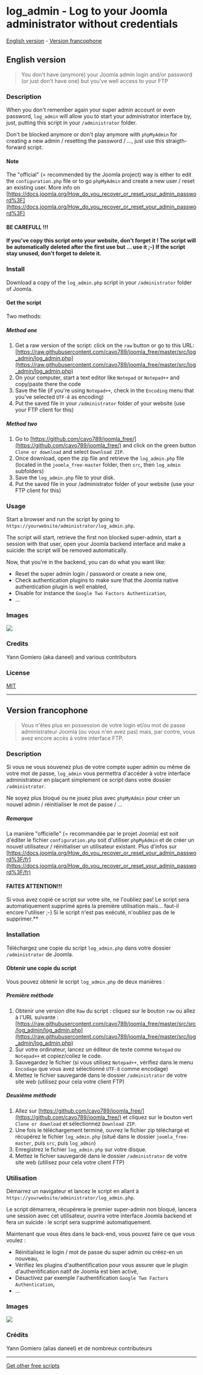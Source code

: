 # log_admin - Log to your Joomla administrator without credentials

[English version](#english_version) - [Version francophone](#version_francophone)

## English version

> You don't have (anymore) your Joomla admin login and/or password (or just don't have one) but you've well access to your FTP

### Description

When you don't remember again your super admin account or even password, `log_admin` will allow you to start your administrator interface by, just, putting this script in your `/administrator` folder.

Don't be blocked anymore or don't play anymore with `phpMyAdmin` for creating a new admin / resetting the password / ..., just use this straigth-forward script.

#### Note

The "official" (= recommended by the Joomla project) way is either to edit the `configuration.php` file or to go `phpMyAdmin` and create a new user / reset an existing user.  More info on [https://docs.joomla.org/How_do_you_recover_or_reset_your_admin_password%3F](https://docs.joomla.org/How_do_you_recover_or_reset_your_admin_password%3F)

#### BE CAREFULL !!!

**If you've copy this script onto your website, don't forget it ! The script will be automatically deleted after the first use but ... use it ;-)  If the script stay unused, don't forget to delete it.**

### Install

Download a copy of the `log_admin.php` script in your `/administrator` folder of Joomla.

#### Get the script

Two methods:

##### Method one

1. Get a raw version of the script: click on the `raw` button or go to this URL: [https://raw.githubusercontent.com/cavo789/joomla_free/master/src/log_admin/log_admin.php](https://raw.githubusercontent.com/cavo789/joomla_free/master/src/log_admin/log_admin.php)
2. On your computer, start a text editor like `Notepad` or `Notepad++` and copy/paste there the code
3. Save the file (if you're using `Notepad++`, check in the `Encoding` menu that you've selected `UTF-8` as encoding)
4. Put the saved file in your `/administrator` folder of your website (use your FTP client for this)

##### Method two

1. Go to [https://github.com/cavo789/joomla_free/](https://github.com/cavo789/joomla_free/) and click on the green button `Clone or download` and select `Download ZIP`.
2. Once download, open the zip file and retrieve the `log_admin.php` file (located in the `joomla_free-master` folder, then `src`, then `log_admin` subfolders)
3. Save the `log_admin.php` file to your disk.
4. Put the saved file in your /administrator folder of your website (use your FTP client for this)

### Usage

Start a browser and run the script by going to `https://yourwebsite/administrator/log_admin.php`.

The script will start, retrieve the first non blocked super-admin, start a session with that user, open your Joomla backend interface and make a suicide: the script will be removed automatically.

Now, that you're in the backend, you can do what you want like:

* Reset the super admin login / password or create a new one,
* Check authentication plugins to make sure that the Joomla native authentication plugin is well enabled,
* Disable for instance the `Google Two Factors Authentication`,
* ...

### Images

<img src="https://github.com/cavo789/joomla_free/blob/master/src/log_admin/result.png" />

### Credits

Yann Gomiero (aka daneel) and various contributors

### License

[MIT](LICENSE)

---

## Version francophone

> Vous n'êtes plus en possession de votre login et/ou mot de passe administrateur Joomla (ou vous n'en avez pas) mais, par contre, vous avez encore accès à votre interface FTP.

### Description

Si vous ne vous souvenez plus de votre compte super admin ou même de votre mot de passe, `log_admin` vous permettra d'accéder à votre interface administrateur en plaçant simplement ce script dans votre dossier `/administrator`.

Ne soyez plus bloqué ou ne jouez plus avec `phpMyAdmin` pour créer un nouvel admin / réinitialiser le mot de passe / ...

##### Remarque

La manière "officielle" (= recommandée par le projet Joomla) est soit d'éditer le fichier `configuration.php` soit d'utiliser `phpMyAdmin` et de créer un nouvel utilisateur / réinitialiser un utilisateur existant. Plus d'infos sur [https://docs.joomla.org/How_do_you_recover_or_reset_your_admin_password%3F/fr](https://docs.joomla.org/How_do_you_recover_or_reset_your_admin_password%3F/fr)

#### FAITES ATTENTION!!!

Si vous avez copié ce script sur votre site, ne l'oubliez pas! Le script sera automatiquement supprimé après la première utilisation mais... faut-il encore l'utiliser ;-) Si le script n'est pas exécuté, n'oubliez pas de le supprimer.**

### Installation

Téléchargez une copie du script `log_admin.php` dans votre dossier `/administrator` de Joomla.

#### Obtenir une copie du script

Vous pouvez obtenir le script `log_admin.php` de deux manières :

##### Première méthode

1. Obtenir une version dite `Raw` du script : cliquez sur le bouton `raw` ou allez à l'URL suivante : [https://raw.githubusercontent.com/cavo789/joomla_free/master/src/src/log_admin/log_admin.php](https://raw.githubusercontent.com/cavo789/joomla_free/master/src/log_admin/log_admin.php)
2. Sur votre ordinateur, lancez un éditeur de texte comme `Notepad` ou `Notepad++` et copiez/collez le code.
3. Sauvegardez le fichier (si vous utilisez `Notepad++`, vérifiez dans le menu `Encodage` que vous avez sélectionné `UTF-8` comme encodage)
4. Mettez le fichier sauvegardé dans le dossier `/administrator` de votre site web (utilisez pour cela votre client FTP)

##### Deuxième méthode

1. Allez sur [https://github.com/cavo789/joomla_free/](https://github.com/cavo789/joomla_free/) et cliquez sur le bouton vert `Clone or download` et sélectionnez `Download ZIP`.
2. Une fois le téléchargement terminé, ouvrez le fichier zip téléchargé et récupérez le fichier `log_admin.php` (situé dans le dossier `joomla_free-master`, puis `src`, puis `log_admin`)
3. Enregistrez le fichier `log_admin.php` sur votre disque.
4. Mettez le fichier sauvegardé dans le dossier `/administrator` de votre site web (utilisez pour cela votre client FTP)

### Utilisation

Démarrez un navigateur et lancez le script en allant à `https://yourwebsite/administrator/log_admin.php`.

Le script démarrera, récupérera le premier super-admin non bloqué, lancera une session avec cet utilisateur, ouvrira votre interface Joomla backend et fera un suicide : le script sera supprimé automatiquement.

Maintenant que vous êtes dans le back-end, vous pouvez faire ce que vous voulez :

* Réinitialisez le login / mot de passe du super admin ou créez-en un nouveau,
* Vérifiez les plugins d'authentification pour vous assurer que le plugin d'authentification natif de Joomla est bien activé,
* Désactivez par exemple l'authentification `Google Two Factors Authentication`,
* ...

### Images

<img src="https://github.com/cavo789/joomla_free/blob/master/src/log_admin/result.png" />

### Crédits

Yann Gomiero (alias daneel) et de nombreux contributeurs

-----

[Get other free scripts](https://github.com/cavo789/joomla_free)
